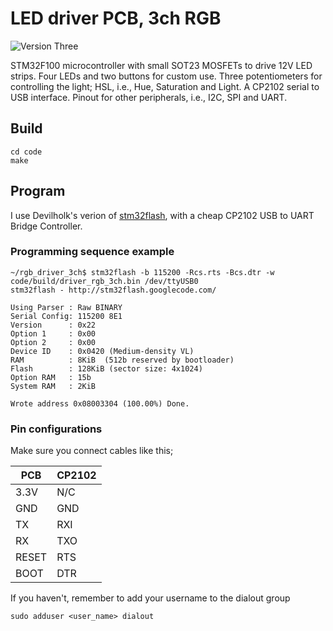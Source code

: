 # LED driver PCB, 3ch RGB

![Version Three](https://github.com/akerlund/rgb_driver_3ch/blob/master/soldered_an_ready.jpg)

STM32F100 microcontroller with small SOT23 MOSFETs to drive 12V LED strips.
Four LEDs and two buttons for custom use.
Three potentiometers for controlling the light; HSL, i.e., Hue, Saturation and Light.
A CP2102 serial to USB interface.
Pinout for other peripherals, i.e., I2C, SPI and UART.

## Build
```
cd code
make
```

## Program
I use Devilholk's verion of [stm32flash](https://github.com/devilholk/stm32flash),
with a cheap CP2102 USB to UART Bridge Controller.

### Programming sequence example

```
~/rgb_driver_3ch$ stm32flash -b 115200 -Rcs.rts -Bcs.dtr -w code/build/driver_rgb_3ch.bin /dev/ttyUSB0
stm32flash - http://stm32flash.googlecode.com/

Using Parser : Raw BINARY
Serial Config: 115200 8E1
Version      : 0x22
Option 1     : 0x00
Option 2     : 0x00
Device ID    : 0x0420 (Medium-density VL)
RAM          : 8KiB  (512b reserved by bootloader)
Flash        : 128KiB (sector size: 4x1024)
Option RAM   : 15b
System RAM   : 2KiB

Wrote address 0x08003304 (100.00%) Done.
```


### Pin configurations
Make sure you connect cables like this;

PCB | CP2102
-- | --
3.3V | N/C
GND | GND
TX | RXI
RX | TXO
RESET | RTS
BOOT | DTR


If you haven't, remember to add your username to the dialout group

```
sudo adduser <user_name> dialout
```
